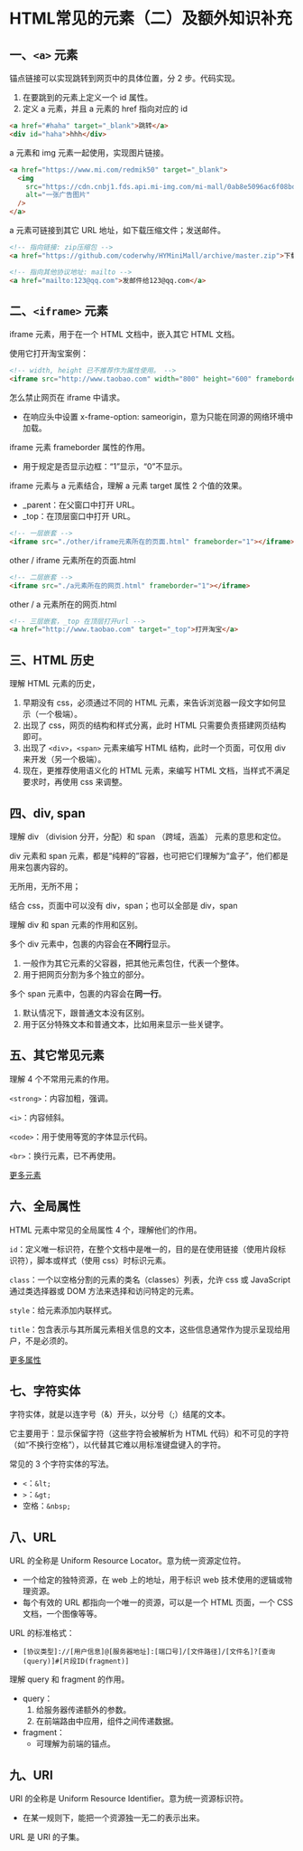 # HTML常见的元素（二）及额外知识补充

## 一、`<a>` 元素

锚点链接可以实现跳转到网页中的具体位置，分 2 步。代码实现。

1. 在要跳到的元素上定义一个 id 属性。
2. 定义 a 元素，并且 a 元素的 href 指向对应的 id

```html
<a href="#haha" target="_blank">跳转</a>
<div id="haha">hhh</div>
```

a 元素和 img 元素一起使用，实现图片链接。

```html
<a href="https://www.mi.com/redmik50" target="_blank">
  <img
    src="https://cdn.cnbj1.fds.api.mi-img.com/mi-mall/0ab8e5096ac6f08bd632e4d5a15d1792.jpg?w=632&h=340"
    alt="一张广告图片"
  />
</a>
```

a 元素可链接到其它 URL 地址，如下载压缩文件；发送邮件。

```html
<!-- 指向链接: zip压缩包 -->
<a href="https://github.com/coderwhy/HYMiniMall/archive/master.zip">下载zip包</a>

<!-- 指向其他协议地址: mailto -->
<a href="mailto:123@qq.com">发邮件给123@qq.com</a>
```

## 二、`<iframe>` 元素

iframe 元素，用于在一个 HTML 文档中，嵌入其它 HTML 文档。

使用它打开淘宝案例：

```html
<!-- width, height 已不推荐作为属性使用。 -->
<iframe src="http://www.taobao.com" width="800" height="600" frameborder="0"></iframe>
```

怎么禁止网页在 iframe 中请求。

- 在响应头中设置 x-frame-option: sameorigin，意为只能在同源的网络环境中加载。

iframe 元素 frameborder 属性的作用。

- 用于规定是否显示边框：“1”显示，“0”不显示。

iframe 元素与 a 元素结合，理解 a 元素 target 属性 2 个值的效果。

- \_parent：在父窗口中打开 URL。
- \_top：在顶层窗口中打开 URL。

```html
<!-- 一层嵌套 -->
<iframe src="./other/iframe元素所在的页面.html" frameborder="1"></iframe>
```

other / iframe 元素所在的页面.html

```html
<!-- 二层嵌套 -->
<iframe src="./a元素所在的网页.html" frameborder="1"></iframe>
```

other / a 元素所在的网页.html

```html
<!-- 三层嵌套，_top 在顶层打开url -->
<a href="http://www.taobao.com" target="_top">打开淘宝</a>
```

## 三、HTML 历史

理解 HTML 元素的历史，

1. 早期没有 css，必须通过不同的 HTML 元素，来告诉浏览器一段文字如何显示（一个极端）。
2. 出现了 css，网页的结构和样式分离，此时 HTML 只需要负责搭建网页结构即可。
3. 出现了 `<div>`，`<span>` 元素来编写 HTML 结构，此时一个页面，可仅用 div 来开发（另一个极端）。
4. 现在，更推荐使用语义化的 HTML 元素，来编写 HTML 文档，当样式不满足要求时，再使用 css 来调整。

## 四、div, span

理解 div （division 分开，分配）和 span （跨域，涵盖） 元素的意思和定位。

div 元素和 span 元素，都是“纯粹的”容器，也可把它们理解为“盒子”，他们都是用来包裹内容的。

无所用，无所不用；

结合 css，页面中可以没有 div，span；也可以全部是 div，span

理解 div 和 span 元素的作用和区别。

多个 div 元素中，包裹的内容会在**不同行**显示。

1. 一般作为其它元素的父容器，把其他元素包住，代表一个整体。
2. 用于把网页分割为多个独立的部分。

多个 span 元素中，包裹的内容会在**同一行**。

1. 默认情况下，跟普通文本没有区别。
2. 用于区分特殊文本和普通文本，比如用来显示一些关键字。

## 五、其它常见元素

理解 4 个不常用元素的作用。

`<strong>`：内容加粗，强调。

`<i>`：内容倾斜。

`<code>`：用于使用等宽的字体显示代码。

`<br>`：换行元素，已不再使用。

[更多元素](https://developer.mozilla.org/zh-CN/docs/Web/HTML/Element)

## 六、全局属性

HTML 元素中常见的全局属性 4 个，理解他们的作用。

`id`：定义唯一标识符，在整个文档中是唯一的，目的是在使用链接（使用片段标识符），脚本或样式（使用 css）时标识元素。

`class`：一个以空格分割的元素的类名（classes）列表，允许 css 或 JavaScript 通过类选择器或 DOM 方法来选择和访问特定的元素。

`style`：给元素添加内联样式。

`title`：包含表示与其所属元素相关信息的文本，这些信息通常作为提示呈现给用户，不是必须的。

[更多属性](https://developer.mozilla.org/zh-CN/docs/Web/HTML/Global_attributes)

## 七、字符实体

字符实体，就是以连字号（&）开头，以分号（;）结尾的文本。

它主要用于：显示保留字符（这些字符会被解析为 HTML 代码）和不可见的字符（如“不换行空格”），以代替其它难以用标准键盘键入的字符。

常见的 3 个字符实体的写法。

- `<`：`&lt;`
- `>`：`&gt;`
- 空格：`&nbsp;`

## 八、URL

URL 的全称是 Uniform Resource Locator。意为统一资源定位符。

- 一个给定的独特资源，在 web 上的地址，用于标识 web 技术使用的逻辑或物理资源。
- 每个有效的 URL 都指向一个唯一的资源，可以是一个 HTML 页面，一个 CSS 文档，一个图像等等。

URL 的标准格式：

- `[协议类型]://[用户信息]@[服务器地址]:[端口号]/[文件路径]/[文件名]?[查询(query)]#[片段ID(fragment)]`

理解 query 和 fragment 的作用。

- query：
  1. 给服务器传递额外的参数。
  2. 在前端路由中应用，组件之间传递数据。
- fragment：
  - 可理解为前端的锚点。

## 九、URI

URI 的全称是 Uniform Resource Identifier。意为统一资源标识符。

- 在某一规则下，能把一个资源独一无二的表示出来。

URL 是 URI 的子集。
